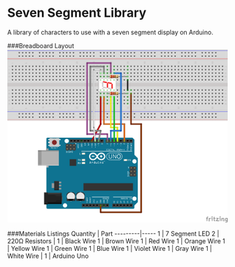 # Seven Segment Library
A library of characters to use with a seven segment display on Arduino.

###Breadboard Layout
![Breadboard Layout](https://github.com/StampedingLonghorn/Seven_Segment_Lib/blob/master/Seven_Segment.png)

###Materials Listings
Quantity | Part
---------|-----
1 | 7 Segment LED
2 | 220Ω Resistors
|
1 | Black Wire
1 | Brown Wire
1 | Red Wire
1 | Orange Wire
1 | Yellow Wire
1 | Green Wire
1 | Blue Wire
1 | Violet Wire
1 | Gray Wire
1 | White Wire
|
1 | Arduino Uno
